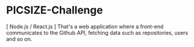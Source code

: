 # PICSIZE-Challenge
[ Node.js / React.js ] That's a web application where a front-end communicates to the Github API, fetching data such as repositories, users and so on.

